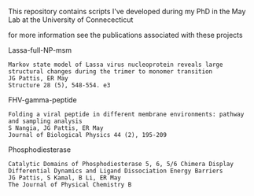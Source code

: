 This repository contains scripts I've developed during my PhD in the May Lab at the University of Connececticut

for more information see the publications associated with these projects

Lassa-full-NP-msm

    Markov state model of Lassa virus nucleoprotein reveals large structural changes during the trimer to monomer transition
    JG Pattis, ER May
    Structure 28 (5), 548-554. e3

FHV-gamma-peptide

    Folding a viral peptide in different membrane environments: pathway and sampling analysis
    S Nangia, JG Pattis, ER May
    Journal of Biological Physics 44 (2), 195-209

Phosphodiesterase

    Catalytic Domains of Phosphodiesterase 5, 6, 5/6 Chimera Display Differential Dynamics and Ligand Dissociation Energy Barriers
    JG Pattis, S Kamal, B Li, ER May
    The Journal of Physical Chemistry B
